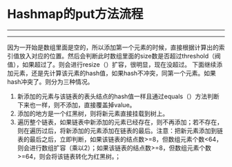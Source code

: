﻿# Hashmap的put方法流程
---
---


因为一开始是数组里面是空的，所以添加第一个元素的时候，直接根据计算出的索引值放入对应的位置。然后会判断此时数组里面的size数是否超过threshold（阀值），如果超过了。则会进行resize（）扩容，很明显，现在没超过。
下面继续添加元素，还是先计算该元素的hash值，如果hash不冲突，同第一个元素。如果hash冲突了。则分为三种情况。
1.	新添加的元素与该链表的表头结点的hash值一样且通过equals（）方法判断下来也一样，则不添加，直接覆盖掉value。
2.	添加的地方是一个红黑树，则将新元素直接挂载到树上。
3.	遍历整个链表，如果链表中新添加的元素已经存在，则不再添加；若不存在，则在遍历过后，将新添加的元素添加在链表的最后。注意：把新元素添加到链表的最后之后，立即判断，如果该链表的结点数>=8，但数组元素个数<64，则会进行数组扩容（乘以2）；如果该链表的结点数>=8，但数组元素个数>=64，则会将该链表转化为红黑树。；

